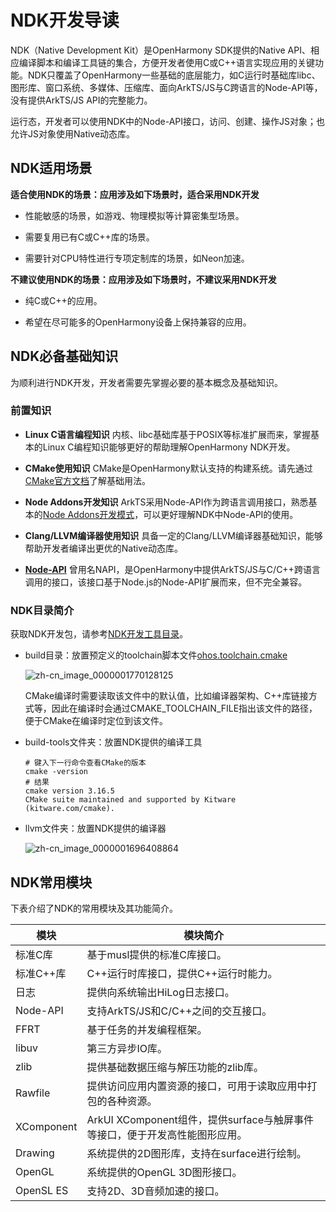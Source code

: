 # NDK开发导读
<!--Kit: NDK-->
<!--Subsystem: arkcompiler-->
<!--Owner: @liyiming13-->
<!--Designer: @huang_huijin-->
<!--Tester: @zsw_zhushiwei-->
<!--Adviser: @fang-jinxu-->

NDK（Native Development Kit）是OpenHarmony SDK提供的Native API、相应编译脚本和编译工具链的集合，方便开发者使用C或C++语言实现应用的关键功能。NDK只覆盖了OpenHarmony一些基础的底层能力，如C运行时基础库libc、图形库、窗口系统、多媒体、压缩库、面向ArkTS/JS与C跨语言的Node-API等，没有提供ArkTS/JS API的完整能力。


运行态，开发者可以使用NDK中的Node-API接口，访问、创建、操作JS对象；也允许JS对象使用Native动态库。


## NDK适用场景

**适合使用NDK的场景：应用涉及如下场景时，适合采用NDK开发**

- 性能敏感的场景，如游戏、物理模拟等计算密集型场景。

- 需要复用已有C或C++库的场景。

- 需要针对CPU特性进行专项定制库的场景，如Neon加速。

**不建议使用NDK的场景：应用涉及如下场景时，不建议采用NDK开发**

- 纯C或C++的应用。

- 希望在尽可能多的OpenHarmony设备上保持兼容的应用。


## NDK必备基础知识

为顺利进行NDK开发，开发者需要先掌握必要的基本概念及基础知识。


### 前置知识

- **Linux C语言编程知识**
  内核、libc基础库基于POSIX等标准扩展而来，掌握基本的Linux C编程知识能够更好的帮助理解OpenHarmony NDK开发。

- **CMake使用知识**
  CMake是OpenHarmony默认支持的构建系统。请先通过[CMake官方文档](https://cmake.org/cmake/help/v3.16/guide/tutorial/)了解基础用法。

- **Node Addons开发知识**
  ArkTS采用Node-API作为跨语言调用接口，熟悉基本的[Node Addons开发模式](https://nodejs.org/api/addons.html)，可以更好理解NDK中Node-API的使用。

- **Clang/LLVM编译器使用知识**
  具备一定的Clang/LLVM编译器基础知识，能够帮助开发者编译出更优的Native动态库。

- **[Node-API](napi-introduction.md)**
  曾用名NAPI，是OpenHarmony中提供ArkTS/JS与C/C++跨语言调用的接口，该接口基于Node.js的Node-API扩展而来，但不完全兼容。

### NDK目录简介

获取NDK开发包，请参考[NDK开发工具目录](build-with-ndk-cmake.md#下载ndk开发包)。

- build目录：放置预定义的toolchain脚本文件[ohos.toolchain.cmake](build-with-ndk-overview.md#ohostoolchaincmake简介)

  ![zh-cn_image_0000001770128125](figures/zh-cn_image_0000001770128125.png)

  CMake编译时需要读取该文件中的默认值，比如编译器架构、C++库链接方式等，因此在编译时会通过CMAKE_TOOLCHAIN_FILE指出该文件的路径，便于CMake在编译时定位到该文件。

- build-tools文件夹：放置NDK提供的编译工具
  ```
  # 键入下一行命令查看CMake的版本
  cmake -version
  # 结果
  cmake version 3.16.5
  CMake suite maintained and supported by Kitware (kitware.com/cmake).
  ```

- llvm文件夹：放置NDK提供的编译器

  ![zh-cn_image_0000001696408864](figures/zh-cn_image_0000001696408864.png)


## NDK常用模块

下表介绍了NDK的常用模块及其功能简介。


| 模块 | 模块简介 |
| -------- | -------- |
| 标准C库 | 基于musl提供的标准C库接口。 |
| 标准C++库 | C++运行时库接口，提供C++运行时能力。 |
| 日志 | 提供向系统输出HiLog日志接口。 |
| Node-API | 支持ArkTS/JS和C/C++之间的交互接口。 |
| FFRT | 基于任务的并发编程框架。 |
| libuv | 第三方异步IO库。 |
| zlib | 提供基础数据压缩与解压功能的zlib库。 |
| Rawfile | 提供访问应用内置资源的接口，可用于读取应用中打包的各种资源。 |
| XComponent | ArkUI XComponent组件，提供surface与触屏事件等接口，便于开发高性能图形应用。 |
| Drawing | 系统提供的2D图形库，支持在surface进行绘制。 |
| OpenGL | 系统提供的OpenGL 3D图形接口。 |
| OpenSL ES | 支持2D、3D音频加速的接口。 |
